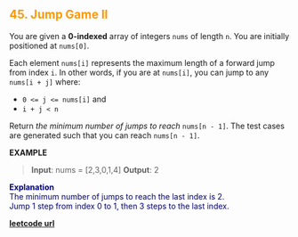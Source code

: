 <h2 style="color:#F90;">45. Jump Game II</h2>

You are given a **0-indexed** array of integers `nums` of length `n`. You are initially positioned at `nums[0]`.

Each element `nums[i]` represents the maximum length of a forward jump from index `i`. In other words, if you are at `nums[i]`, you can jump to any `nums[i + j]` where:

* `0 <= j <= nums[i]` and
* `i + j < n`

Return *the minimum number of jumps to reach* `nums[n - 1]`. The test cases are generated such that you can reach `nums[n - 1]`.

**EXAMPLE**
>**Input**: nums = [2,3,0,1,4]
**Output**: 2

<p style="color:#007;">
<b>Explanation</b><br>
The minimum number of jumps to reach the last index is 2.<br> 
Jump 1 step from index 0 to 1, then 3 steps to the last index.
</p>

**[leetcode url](https://leetcode.com/problems/jump-game-ii/description)**

